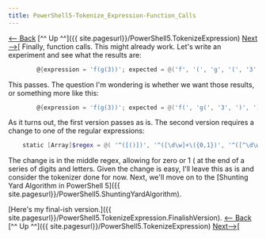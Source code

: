 ```yaml
---
title: PowerShell5-Tokenize_Expression-Function_Calls
---
```

[<— Back](http://schuchert.wikispaces.com/PowerShell5.TokenizeExpression.FirstStabAtParentheses)  [^^ Up ^^]({{ site.pagesurl}}/PowerShell5.TokenizeExpression)  [Next—>](http://schuchert.wikispaces.com/PowerShell5.TokenizeExpression.ConvertTokenizerToAnEnumerator)[
Finally, function calls. This might already work. Let's write an experiment and see what the results are:
```powershell
        @{expression = 'f(g(3))'; expected = @('f', '(', 'g', '(', '3', ')', ')')}
```
This passes. The question I'm wondering is whether we want those results, or something more like this:
```powershell
        @{expression = 'f(g(3))'; expected = @('f(', 'g(', '3', ')', ')')}
```
As it turns out, the first version passes as is. The second version requires a change to one of the regular expressions:
```powershell
    static [Array]$regex = @( '^([()])', '^([\d\w]+\({0,1})', '^([^\d\w\s]+)' )
```
The change is in the middle regex, allowing for zero or 1 ( at the end of a series of digits and letters. Given the change is easy, I'll leave this as is and consider the tokenizer done for now. Next, we'll move on to the [Shunting Yard Algorithm in PowerShell 5]({{ site.pagesurl}}/PowerShell5.ShuntingYardAlgorithm).

[Here's my final-ish version.]({{ site.pagesurl}}/PowerShell5.TokenizeExpression.FinalishVersion).
[<— Back](http://schuchert.wikispaces.com/PowerShell5.TokenizeExpression.FirstStabAtParentheses)  [^^ Up ^^]({{ site.pagesurl}}/PowerShell5.TokenizeExpression)  [Next—>](http://schuchert.wikispaces.com/PowerShell5.TokenizeExpression.ConvertTokenizerToAnEnumerator)[
